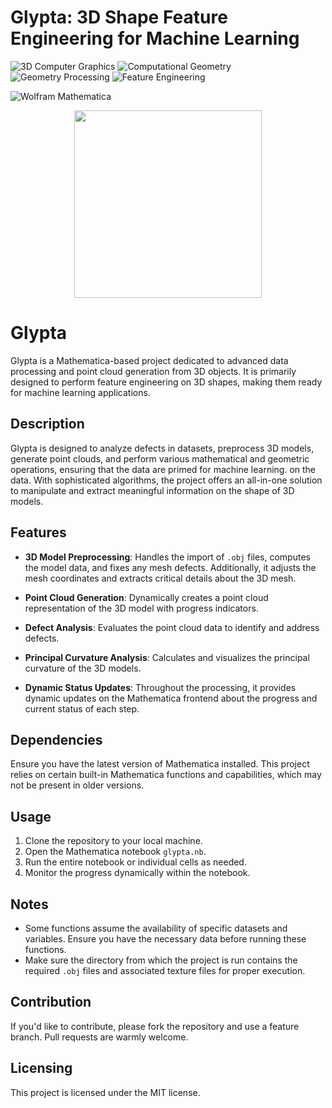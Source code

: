 # Glypta: 3D Shape Feature Engineering for Machine Learning

![3D Computer Graphics](https://img.shields.io/badge/3D%20Computer%20Graphics-007ACC) 
![Computational Geometry](https://img.shields.io/badge/Computational%20Geometry-FF6347)
![Geometry Processing](https://img.shields.io/badge/Geometry%20Processing-007ACC) 
![Feature Engineering](https://img.shields.io/badge/Feature%20Engineering-FF4500)

![Wolfram Mathematica](https://img.shields.io/badge/Wolfram%20Mathematica-DD1100?style=flat&logo=wolfram-mathematica)


<div align="center"> 
  <img src="https://github.com/admir-selimovic/glypta/blob/main/img/glypta.png" width="300">
</div>

# Glypta

Glypta is a Mathematica-based project dedicated to advanced data processing and point cloud generation from 3D objects. It is primarily designed to perform feature engineering on 3D shapes, making them ready for machine learning applications.

## Description

Glypta is designed to analyze defects in datasets, preprocess 3D models, generate point clouds, and perform various mathematical and geometric operations, ensuring that the data are primed for machine learning. on the data. With sophisticated algorithms, the project offers an all-in-one solution to manipulate and extract meaningful information on the shape of 3D models.

## Features

- **3D Model Preprocessing**: Handles the import of `.obj` files, computes the model data, and fixes any mesh defects. Additionally, it adjusts the mesh coordinates and extracts critical details about the 3D mesh.

- **Point Cloud Generation**: Dynamically creates a point cloud representation of the 3D model with progress indicators.

- **Defect Analysis**: Evaluates the point cloud data to identify and address defects.

- **Principal Curvature Analysis**: Calculates and visualizes the principal curvature of the 3D models.

- **Dynamic Status Updates**: Throughout the processing, it provides dynamic updates on the Mathematica frontend about the progress and current status of each step.

## Dependencies

Ensure you have the latest version of Mathematica installed. This project relies on certain built-in Mathematica functions and capabilities, which may not be present in older versions.

## Usage

1. Clone the repository to your local machine.
2. Open the Mathematica notebook `glypta.nb`.
3. Run the entire notebook or individual cells as needed.
4. Monitor the progress dynamically within the notebook.

## Notes

- Some functions assume the availability of specific datasets and variables. Ensure you have the necessary data before running these functions.
- Make sure the directory from which the project is run contains the required `.obj` files and associated texture files for proper execution.

## Contribution

If you'd like to contribute, please fork the repository and use a feature branch. Pull requests are warmly welcome.

## Licensing

This project is licensed under the MIT license.

